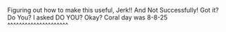 Figuring out how to make this useful, Jerk!! And Not Successfully! Got it? Do You? I asked DO YOU? Okay? Coral day was 8-8-25 ^^^^^^^^^^^^^^^^^^^^^
